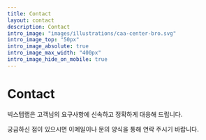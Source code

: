 ```yaml
---
title: Contact
layout: contact
description: Contact
intro_image: "images/illustrations/caa-center-bro.svg"
intro_image_top: "50px"
intro_image_absolute: true
intro_image_max_width: "400px"
intro_image_hide_on_mobile: true
---
```


# Contact

빅스텝랩은 고객님의 요구사항에 신속하고 정확하게 대응해 드립니다.

궁금하신 점이 있으시면 이메일이나 문의 양식을 통해 연락 주시기 바랍니다.
